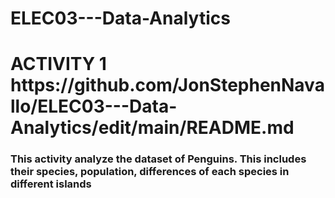 # ELEC03---Data-Analytics

<h1>ACTIVITY 1 https://github.com/JonStephenNavallo/ELEC03---Data-Analytics/edit/main/README.md</h1>
<h3>This activity analyze the dataset of Penguins. This includes their species, population, differences of each species in different islands</h3>

